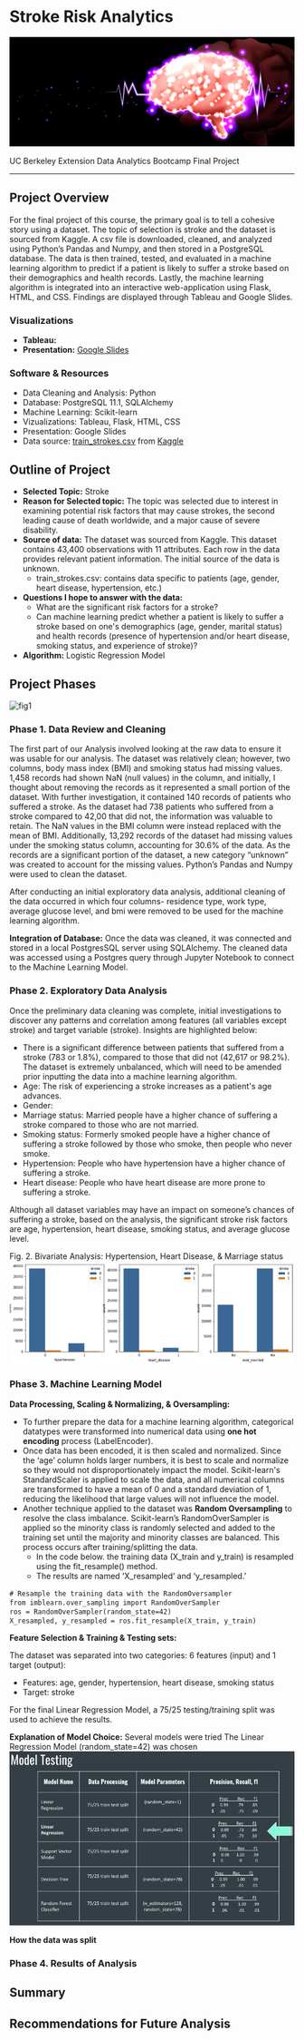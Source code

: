 # Stroke Risk Analytics
![fig1](https://github.com/retroxsky06/Final_Project/blob/main/images/Kerfin7-NEA-2134.jpg)

UC Berkeley Extension Data Analytics Bootcamp Final Project
*** 
## Project Overview
For the final project of this course, the primary goal is to tell a cohesive story using a dataset. The topic of selection is stroke and the dataset is sourced from Kaggle. A csv file is downloaded, cleaned, and analyzed using Python’s Pandas and Numpy, and then stored in a PostgreSQL database.  The data is then trained, tested, and evaluated in a machine learning algorithm to predict if a patient is likely to suffer a stroke based on their demographics and health records. Lastly, the machine learning algorithm is integrated into an interactive web-application using Flask, HTML, and CSS. Findings are displayed through Tableau and Google Slides.

### Visualizations
- **Tableau:**
- **Presentation:** [Google Slides]()

### Software & Resources
- Data Cleaning and Analysis: Python
- Database: PostgreSQL 11.1, SQLAlchemy
- Machine Learning: Scikit-learn
- Vizualizations: Tableau, Flask, HTML, CSS
- Presentation: Google Slides
- Data source: [train_strokes.csv]() from [Kaggle](www.kaggle.com)

## Outline of Project
- **Selected Topic:** Stroke
- **Reason for Selected topic:** The topic was selected due to interest in examining potential risk factors that may cause strokes, the second leading cause of death worldwide, and a major cause of severe disability.
- **Source of data:** The dataset was sourced from Kaggle. This dataset contains 43,400 observations with 11 attributes. Each row in the data provides relevant patient information. The initial source of the data is unknown.
  - train_strokes.csv: contains data specific to patients (age, gender, heart disease, hypertension, etc.)
- **Questions I hope to answer with the data:**
  - What are the significant risk factors for a stroke?
  - Can machine learning predict whether a patient is likely to suffer a stroke based on one's demographics (age, gender, marital status) and health records (presence of hypertension and/or heart disease, smoking status, and experience of stroke)?
- **Algorithm:** Logistic Regression Model

## Project Phases
![fig1](2)
### Phase 1. Data Review and Cleaning
The first part of our Analysis involved looking at the raw data to ensure it was usable for our analysis. The dataset was relatively clean; however, two columns, body mass index (BMI) and smoking status had missing values. 1,458 records had shown NaN (null values) in the column, and initially, I thought about removing the records as it represented a small portion of the dataset.  With further investigation, it contained 140 records of patients who suffered a stroke.  As the dataset had 738 patients who suffered from a stroke compared to 42,00 that did not, the information was valuable to retain.  The NaN values in the BMI column were instead replaced with the mean of BMI.  Additionally, 13,292 records of the dataset had missing values under the smoking status column, accounting for 30.6% of the data.  As the records are a significant portion of the dataset, a new category “unknown” was created to account for the missing values. Python’s Pandas and Numpy were used to clean the dataset. 

After conducting an initial exploratory data analysis, additional cleaning of the data occurred in which four columns- residence type, work type,  average glucose level, and bmi were removed to be used for the machine learning algorithm.  
 
**Integration of Database:** Once the data was cleaned, it was connected and stored in a local PostgresSQL server using SQLAlchemy. The cleaned data was accessed using a Postgres query through Jupyter Notebook to connect to the Machine Learning Model. 

### Phase 2. Exploratory Data Analysis
Once the preliminary data cleaning was complete, initial investigations to discover any patterns and correlation among features (all variables except stroke) and target variable (stroke).  Insights are highlighted below:
- There is a significant difference between patients that suffered from a stroke (783 or 1.8%), compared to those that did not (42,617 or 98.2%). The dataset is extremely unbalanced, which will need to be amended prior inputting the data into a machine learning algorithm.
- Age: The risk of experiencing a stroke increases as a patient's age advances.
- Gender: 
- Marriage status: Married people have a higher chance of suffering a stroke compared to those who are not married.
- Smoking status: Formerly smoked people have a higher chance of suffering a stroke followed by those who smoke, then people who never smoke.
- Hypertension: People who have hypertension have a higher chance of suffering a stroke.
- Heart disease: People who have heart disease are more prone to suffering a stroke.

Although all dataset variables may have an impact on someone’s chances of suffering a stroke, based on the analysis, the significant stroke risk factors are age, hypertension, heart disease, smoking status, and average glucose level.

Fig. 2. Bivariate Analysis: Hypertension, Heart Disease, & Marriage status
![fig3](https://github.com/retroxsky06/Final_Project/blob/main/images/bivar_analysis.png)

### Phase 3. Machine Learning Model
**Data Processing, Scaling & Normalizing, & Oversampling:**
- To further prepare the data for a machine learning algorithm, categorical datatypes were transformed into numerical data using **one hot encoding** process (LabelEncoder).
- Once data has been encoded, it is then scaled and normalized. Since the ‘age’ column holds larger numbers, it is best to scale and normalize so they would not disproportionately impact the model. Scikit-learn's StandardScaler is applied to scale the data, and all numerical columns are transformed to have a mean of 0 and a standard deviation of 1, reducing the likelihood that large values will not influence the model. 
- Another technique applied to the dataset was **Random Oversampling** to resolve the class imbalance.  Scikit-learn’s RandomOverSampler is applied so the minority class is randomly selected and added to the training set until the majority and minority classes are balanced. This process occurs after training/splitting the data.
  - In the code below. the training data (X_train and y_train) is resampled using the fit_resample() method.
  - The results are named ‘X_resampled’ and ‘y_resampled.’

```
# Resample the training data with the RandomOversampler
from imblearn.over_sampling import RandomOverSampler
ros = RandomOverSampler(random_state=42)
X_resampled, y_resampled = ros.fit_resample(X_train, y_train)
```
**Feature Selection & Training & Testing sets:**

The dataset was separated into two categories: 6 features (input) and 1 target (output):
- Features: age, gender, hypertension, heart disease, smoking status
- Target: stroke

For the final Linear Regression Model, a 75/25 testing/training split was used to achieve the results. 

**Explanation of Model Choice:**  Several models were tried The Linear Regression Model (random_state=42) was chosen
![fig3](https://github.com/retroxsky06/Final_Project/blob/main/images/ml_trials.png)


**How the data was split**

### Phase 4. Results of Analysis
## Summary

## Recommendations for Future Analysis


